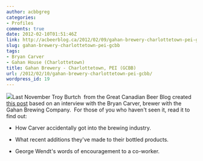 ```yaml
---
author: acbbgreg
categories:
- Profiles
comments: true
date: 2012-02-10T01:51:46Z
link: http://acbeerblog.ca/2012/02/09/gahan-brewery-charlottetown-pei-gcbb/
slug: gahan-brewery-charlottetown-pei-gcbb
tags:
- Bryan Carver
- Gahan House (Charlottetown)
title: Gahan Brewery - Charlottetown, PEI (GCBB)
url: /2012/02/10/gahan-brewery-charlottetown-pei-gcbb/
wordpress_id: 19
---
```


[![](http://acbeerblog.ca/wp-content/uploads/2012/01/gahan11.jpg?w=300)](http://acbeerblog.ca/wp-content/uploads/2012/01/gahan11.jpg)Last November Troy Burtch  from the Great Canadian Beer Blog created [this post](http://www.greatcanadianbeerblog.com/2011/11/meet-bryan-carver-gahan-brewery.html?utm_source=feedburner&utm_medium=feed&utm_campaign=Feed%3A+GreatCanadianBeerBlog+%28Great+Canadian+Beer+Blog%29) based on an interview with the Bryan Carver, brewer with the Gahan Brewing Company.  For those of you who haven't seen it, read it to find out:



	
  * How Carver accidentally got into the brewing industry.

	
  * What recent additions they've made to their bottled products.

	
  * George Wendt's words of encouragement to a co-worker.


